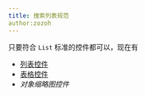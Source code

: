 ```yaml
---
title: 搜索列表规范
author:zozoh
---
```


只要符合 `List` 标准的控件都可以，现在有

- [列表控件](../core/list.md)
- [表格控件](../core/table.md)
- *对象缩略图控件*

